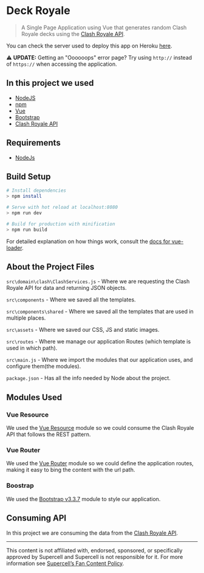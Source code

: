 # Deck Royale

> A Single Page Application using Vue that generates random Clash Royale decks using the [Clash Royale API](https://github.com/martincarrera/clash-royale-api).

You can check the server used to deploy this app on Heroku [here](http://github.com/ikenami/website_server).

:warning: **UPDATE:** Getting an "Oooooops" error page? Try using `http://` instead of `https://` when accessing the application.

## In this project we used

* [NodeJS](https://nodejs.org/en/)
* [npm](https://www.npmjs.com/)
* [Vue](https://vuejs.org/)
* [Bootstrap](https://getbootstrap.com/docs/3.3/)
* [Clash Royale API](https://github.com/martincarrera/clash-royale-api)

## Requirements

* [NodeJs](https://nodejs.org/en/)

## Build Setup

```bash
# Install dependencies
> npm install

# Serve with hot reload at localhost:8080
> npm run dev

# Build for production with minification
> npm run build
```

For detailed explanation on how things work, consult the [docs for vue-loader](http://vuejs.github.io/vue-loader).

## About the Project Files

`src\domain\clash\ClashServices.js` - Where we are requesting the Clash Royale API for data and returning JSON objects.

`src\components` - Where we saved all the templates.

`src\components\shared` - Where we saved all the templates that are used in multiple places.

`src\assets` - Where we saved our CSS, JS and static images.

`src\routes` - Where we manage our application Routes (which template is used in which path).

`src\main.js` - Where we import the modules that our application uses, and configure them(the modules).

`package.json` - Has all the info needed by Node about the project.

## Modules Used

### Vue Resource

We used the [Vue Resource](https://www.npmjs.com/package/vue-resource) module so we could consume the Clash Royale API that follows the REST pattern.

### Vue Router

We used the [Vue Router](https://www.npmjs.com/package/vue-router) module so we could define the application routes, making it easy to bing the content with the url path.

### Boostrap

We used the [Bootstrap v3.3.7](https://www.npmjs.com/package/bootstrap) module to style our application.

## Consuming API

In this project we are consuming the data from the [Clash Royale API](https://github.com/martincarrera/clash-royale-api).

----------
This content is not affiliated with, endorsed, sponsored, or specifically approved by Supercell and Supercell is not responsible for it. For more information see [Supercell’s Fan Content Policy](http://www.supercell.com/fan-content-policy).
